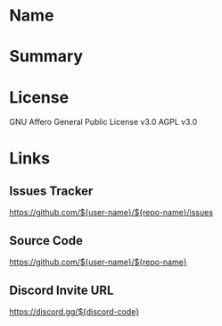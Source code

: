 # Name



# Summary



# License
GNU Affero General Public License v3.0
AGPL v3.0


# Links
## Issues Tracker
https://github.com/${user-name}/${repo-name}/issues

## Source Code
https://github.com/${user-name}/${repo-name}

## Discord Invite URL
https://discord.gg/${discord-code}